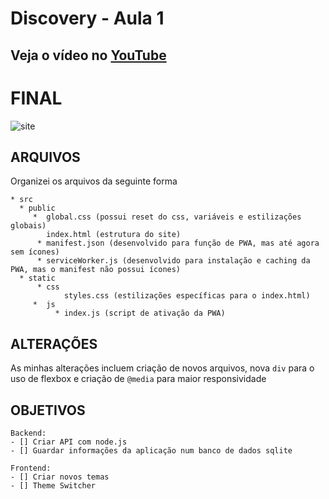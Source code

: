 # Discovery - Aula 1
## Veja o vídeo no [YouTube](https://www.youtube.com/watch?v=NlDr6JX3VvA&ab_channel=MaykBrito)

# FINAL

![site](https://iili.io/Km964R.jpg)

## ARQUIVOS

Organizei os arquivos da seguinte forma

    * src
      * public
         *  global.css (possui reset do css, variáveis e estilizações globais)
            index.html (estrutura do site)
          * manifest.json (desenvolvido para função de PWA, mas até agora sem ícones)
          * serviceWorker.js (desenvolvido para instalação e caching da PWA, mas o manifest não possui ícones)
      * static
          * css
                styles.css (estilizações específicas para o index.html)
         *  js
              * index.js (script de ativação da PWA)



## ALTERAÇÕES

As minhas alterações incluem criação de novos arquivos, nova `div` para o uso de flexbox e criação de `@media` para maior responsividade



## OBJETIVOS
    Backend:
    - [] Criar API com node.js
    - [] Guardar informações da aplicação num banco de dados sqlite
    
    Frontend:
    - [] Criar novos temas
    - [] Theme Switcher

